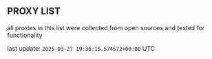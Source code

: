 ## PROXY LIST

all proxies in this list were collected from open sources and tested for functionality

last update: `2025-03-27 19:36:15.574572+00:00` UTC